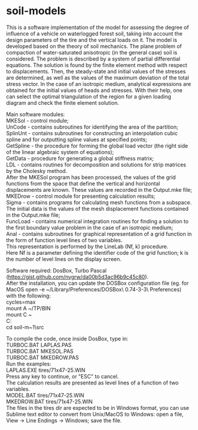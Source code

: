 # soil-models
This is a software implementation of the model for assessing the degree of influence of а vehicle on waterlogged forest soil, taking into account the design parameters of the tire and the vertical loads on it.
The model is developed based on the theory of soil mechanics. The plane problem of compaction of water-saturated anisotropic (in the general case) soil is considered. 
The problem is described by a system of partial differential equations. The solution is found by the finite element method with respect to displacements. Then, the steady-state and initial values of the stresses are determined, as well as the values of the maximum deviation of the total stress vector.
In the case of an isotropic medium, analytical expressions are obtained for the initial values of heads and stresses. With their help, one can select the optimal triangulation of the region for a given loading diagram and check the finite element solution.

Main software modules:<br>
MKESol - control module;<br>
UnCode - contains subroutines for identifying the area of the partition;<br>
SplinUnt - contains subroutines for constructing an interpolation cubic spline and for outputting spline values at specified points;<br>
GetSpline - the procedure for forming the global load vector (the right side of the linear algebraic system of equations);<br>
GetData - procedure for generating a global stiffness matrix;<br>
LDL - contains routines for decomposition and solutions for strip matrices by the Cholesky method.<br>
After the MKESol program has been processed, the values of the grid functions from the space that define the vertical and horizontal displacements are known. 
These values are recorded in the Output.mke file;<br>
MKEDrow - control module for presenting calculation results;<br>
Sigma - contains programs for calculating mesh functions from a subspace.<br> 
The initial data is the values of the mesh displacement functions contained in the Output.mke file;<br>
FuncLoad - contains numerical integration routines for finding a solution to the first boundary value problem in the case of an isotropic medium;<br>
Anal - contains subroutines for graphical representation of a grid function in the form of function level lines of two variables.<br> 
This representation is performed by the LineLab (Nf, k) procedure.<br> 
Here Nf is a parameter defining the identifier code of the grid function; k is the number of level lines on the display screen.<br>

Software required: DosBox, Turbo Pascal (https://gist.github.com/nvgrw/da00b5d3ac96b9c45c80). <br>
After the installation, you can update the DOSBox configuration file (eg. for MacOS
open -e ~/Library/Preferences/DOSBox\ 0.74-3-3\ Preferences) with the following:
<br>
cycles=max <br>
mount A ~/TP/BIN<br>
mount C ~<br>
C:<br>
cd soil-m~1\src<br>

To compile the code, once inside DosBox, type in: <br>
TURBOC.BAT LAPLAS.PAS<br>
TURBOC.BAT MKESOL.PAS<br>
TURBOC.BAT MKEDROW.PAS<br>
Run the examples: <br>
LAPLAS.EXE tires/71x47-25.WIN<br>
Press any key to continue, or "ESC" to cancel.<br>
The calculation results are presented as level lines of a function of two variables. <br>
MODEL.BAT tires/71x47-25.WIN<br>
MKEDROW.BAT tires/71x47-25.WIN<br>
The files in the tires dir are expected to be in Windows format,
you can use Sublime text editor to convert from Unix/MacOS to Windows: 
open a file, View -> Line Endings -> Windows; save the file.
